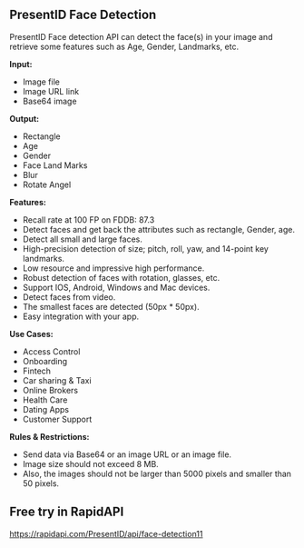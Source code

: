 ## PresentID Face Detection 
PresentID Face detection API can detect the face(s) in your image and retrieve some features such as Age, Gender, Landmarks, etc.



**Input:**
- Image file
- Image URL link
- Base64 image

**Output:**
- Rectangle
- Age
- Gender
- Face Land Marks
- Blur
- Rotate Angel

**Features:**
- Recall rate at 100 FP on FDDB: 87.3
- Detect faces and get back the attributes such as rectangle, Gender, age.
- Detect all small and large faces.
- High-precision detection of size; pitch, roll, yaw, and 14-point key landmarks.
- Low resource and impressive high performance.
- Robust detection of faces with rotation, glasses, etc.
- Support IOS, Android, Windows and Mac devices.
- Detect faces from video.
- The smallest faces are detected (50px * 50px).
- Easy integration with your app.

**Use Cases:**
- Access Control
- Onboarding
- Fintech
- Car sharing & Taxi
- Online Brokers
- Health Care
- Dating Apps
- Customer Support

**Rules & Restrictions:**
- Send data via Base64 or an image URL or an image file.
- Image size should not exceed 8 MB.
- Also, the images should not be larger than 5000 pixels and smaller than 50 pixels.

## Free try in RapidAPI
https://rapidapi.com/PresentID/api/face-detection11
